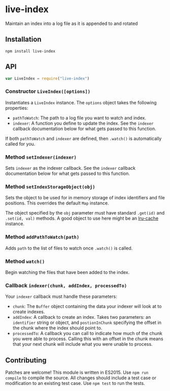 # live-index

Maintain an index into a log file as it is appended to and rotated

## Installation

```
npm install live-index
```

## API

```javascript
var LiveIndex = require("live-index")
```

### Constructor `LiveIndex([options])`

Instantiates a `LiveIndex` instance. The `options` object takes the following properties:

  - `pathToWatch`: The path to a log file you want to watch and index.
  - `indexer`: A function you define to update the index. See the `indexer` callback documentation below for what gets passed to this function.

If both `pathToWatch` and `indexer` are defined, then `.watch()` is automatically called for you.

### Method `setIndexer(indexer)`

Sets `indexer` as the indexer callback. See the `indexer` callback documentation below for what gets passed to this function.

### Method `setIndexStorageObject(obj)`

Sets the object to be used for in memory storage of index identifiers and file positions. This overrides the default `Map` instance.

The object specified by the `obj` parameter must have standard `.get(id)` and `.set(id, val)` methods. A good object to use here might be an [lru-cache](https://npmjs.com/package/lru-cache) instance.

### Method `addPathToWatch(path)`

Adds `path` to the list of files to watch once `.watch()` is called.

### Method `watch()`

Begin watching the files that have been added to the index.

### Callback `indexer(chunk, addIndex, processedTo)`

Your `indexer` callback must handle these parameters:

  - `chunk`: The `Buffer` object containing the data your indexer will look at to create indexes.
  - `addIndex`: A callback to create an index. Takes two parameters: an `identifier` string or object, and `postionInChunk` specifying the offset in the chunk where the index should point to.
  - `processedTo`: A callback you can call to indicate how much of the chunk you were able to process. Calling this with an offset in the chunk means that your next chunk will include what you were unable to process.

## Contributing

Patches are welcome! This module is written in ES2015. Use `npm run compile` to compile the source. All changes should include a test case or modification to an existing test case. Use `npm test` to run the tests.
